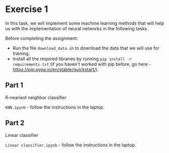 # Exercise 1

In this task, we will implement some machine learning methods that will help us with the implementation of neural networks in the following tasks.

Before completing the assignment:
- Run the file `download_data.sh` to download the data that we will use for training.
- Install all the required libraries by running `pip install -r requirements.txt` (if you haven't worked with pip before, go here - https://pip.pypa.io/en/stable/quickstart/).

## Part 1
K-neariest neighbor classifier

`KNN.ipynb` - follow the instructions in the laptop.

## Part 2
Linear classifier

`Linear classifier.ipynb` - follow the instructions in the laptop.